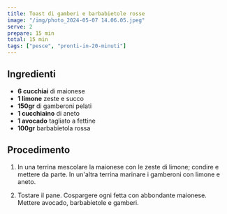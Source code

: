```yaml
---
title: Toast di gamberi e barbabietole rosse
image: "/img/photo_2024-05-07 14.06.05.jpeg"
serve: 2
prepare: 15 min
total: 15 min
tags: ["pesce", "pronti-in-20-minuti"]
---
```


## Ingredienti

- **6 cucchiai** di maionese
- **1 limone** zeste e succo
- **150gr** di gamberoni pelati
- **1 cucchiaino** di aneto
- **1 avocado** tagliato a fettine
- **100gr** barbabietola rossa

## Procedimento

1. In una terrina mescolare la maionese con le zeste di limone; condire e mettere da parte. 
In un'altra terrina marinare i gamberoni con limone e aneto.

2. Tostare il pane. Cospargere ogni fetta con abbondante maionese. Mettere avocado, barbabietole e gamberi.
